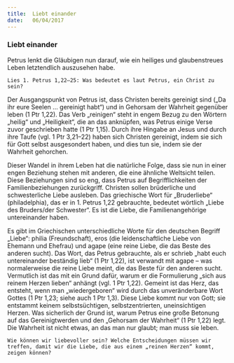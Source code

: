 ```yaml
---
title:  Liebt einander
date:   06/04/2017
---
```


### Liebt einander 

Petrus lenkt die Gläubigen nun darauf, wie ein heiliges und glaubenstreues Leben letztendlich auszusehen habe. 

`Lies 1. Petrus 1,22–25: Was bedeutet es laut Petrus, ein Christ zu sein?` 

Der Ausgangspunkt von Petrus ist, dass Christen bereits gereinigt sind („Da ihr eure Seelen … gereinigt habt“) und in Gehorsam der Wahrheit gegenüber leben (1 Ptr 1,22). Das Verb „reinigen“ steht in engem Bezug zu den Wörtern „heilig“ und „Heiligkeit“, die an das anknüpfen, was Petrus einige Verse zuvor geschrieben hatte (1 Ptr 1,15). Durch ihre Hingabe an Jesus und durch ihre Taufe (vgl. 1 Ptr 3,21–22) haben sich Christen gereinigt, indem sie sich für Gott selbst ausgesondert haben, und dies tun sie, indem sie der Wahrheit gehorchen. 

Dieser Wandel in ihrem Leben hat die natürliche Folge, dass sie nun in einer engen Beziehung stehen mit anderen, die eine ähnliche Weltsicht teilen. Diese Beziehungen sind so eng, dass Petrus auf Begrifflichkeiten der Familienbeziehungen zurückgriff. Christen sollen brüderliche und schwesterliche Liebe ausleben. Das griechische Wort für „Bruderliebe“ (philadelphia), das er in 1. Petrus 1,22 gebrauchte, bedeutet wörtlich „Liebe des Bruders/der Schwester“. Es ist die Liebe, die Familienangehörige untereinander haben. 

Es gibt im Griechischen unterschiedliche Worte für den deutschen Begriff „Liebe“: philia (Freundschaft), eros (die leidenschaftliche Liebe von Ehemann und Ehefrau) und agape (eine reine Liebe, die das Beste des anderen sucht). Das Wort, das Petrus gebrauchte, als er schrieb „habt euch untereinander beständig lieb“ (1 Ptr 1,22), ist verwandt mit agape – was normalerweise die reine Liebe meint, die das Beste für den anderen sucht. Vermutlich ist das mit ein Grund dafür, warum er die Formulierung „sich aus reinem Herzen lieben“ anhängt (vgl. 1 Ptr 1,22). Gemeint ist das Herz, das entsteht, wenn man „wiedergeboren“ wird durch das unveränderbare Wort Gottes (1 Ptr 1,23; siehe auch 1 Ptr 1,3). Diese Liebe kommt nur von Gott; sie entstammt keinem selbstsüchtigen, selbstzentrierten, uneinsichtigen Herzen. Was sicherlich der Grund ist, warum Petrus eine große Betonung auf das Gereinigtwerden und den „Gehorsam der Wahrheit“ (1 Ptr 1,22) legt. Die Wahrheit ist nicht etwas, an das man nur glaubt; man muss sie leben. 

`Wie können wir liebevoller sein? Welche Entscheidungen müssen wir treffen, damit wir die Liebe, die aus einem „reinen Herzen“ kommt, zeigen können?` 